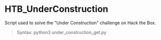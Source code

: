 # HTB_UnderConstruction
Script used to solve the "Under Construction" challenge on Hack the Box.

>Syntax: python3 under_construction_get.py <username>
